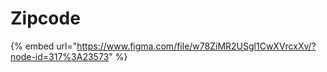 # Zipcode

{% embed url="https://www.figma.com/file/w78ZiMR2USgl1CwXVrcxXv/?node-id=317%3A23573" %}



